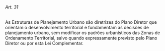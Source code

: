 
###### Art. 31
As Estruturas de Planejamento Urbano são diretrizes do Plano Diretor que orientam o desenvolvimento territorial e fundamentam as decisões de planejamento urbano, sem modificar os padrões urbanísticos das Zonas de Ordenamento Territorial, salvo quando expressamente previsto pelo Plano Diretor ou por esta Lei Complementar.
